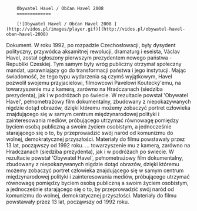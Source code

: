 
        Obywatel Havel / Občan Havel 2008 
        =============
        
        [![Obywatel Havel / Občan Havel 2008 ](http://vidos.pl/images/player.gif)](http://vidos.pl/obywatel-havel-oban-havel-2008)
        
        
 Dokument. W roku 1992, po rozpadzie Czechosłowacji, były dysydent polityczny, przywódca aksamitnej rewolucji, dramaturg i eseista, Václav Havel, został ogłoszony pierwszym prezydentem nowego państwa - Republiki Czeskiej. Tym samym były wróg publiczny otrzymał społeczny mandat, uprawniający go do transformacji państwa i jego instytucji. Mając świadomość, że tego typu wydarzenia są czymś wyjątkowym, Havel pozwolił swojemu przyjacielowi, filmowcowi Pavelowi Koutecký'emu, na towarzyszenie mu z kamerą, zarówno na Hradczanach (siedziba prezydenta), jak i w podróżach po świecie. W rezultacie powstał 'Obywatel Havel', pełnometrażowy film dokumentalny, zbudowany z niepokazywanych nigdzie dotąd obrazów, dzięki któremu możemy zobaczyć portret człowieka znajdującego się w samym centrum międzynarodowej polityki i zainteresowania mediów, próbującego utrzymać równowagę pomiędzy byciem osobą publiczną a swoim życiem osobistym, a jednocześnie starającego się o to, by przeprowadzić swój naród od komunizmu do wolnej, demokratycznej przyszłości. Materiały do filmu powstawały przez 13 lat, począwszy od 1992 roku.   ... towarzyszenie mu z kamerą, zarówno na Hradczanach (siedziba prezydenta), jak i w podróżach po świecie. W rezultacie powstał 'Obywatel Havel', pełnometrażowy film dokumentalny, zbudowany z niepokazywanych nigdzie dotąd obrazów, dzięki któremu możemy zobaczyć portret człowieka znajdującego się w samym centrum międzynarodowej polityki i zainteresowania mediów, próbującego utrzymać równowagę pomiędzy byciem osobą publiczną a swoim życiem osobistym, a jednocześnie starającego się o to, by przeprowadzić swój naród od komunizmu do wolnej, demokratycznej przyszłości. Materiały do filmu powstawały przez 13 lat, począwszy od 1992 roku.
    